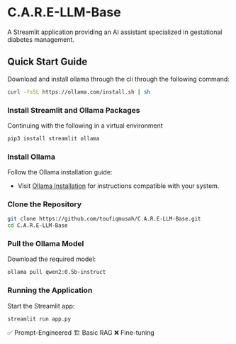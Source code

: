 
# C.A.R.E-LLM-Base

A Streamlit application providing an AI assistant specialized in gestational diabetes management.

## Quick Start Guide

Download and install ollama through the cli through the following command:
```bash
curl -fsSL https://ollama.com/install.sh | sh
```

### Install Streamlit and Ollama Packages

Continuing with the following in a virtual environment
```bash
pip3 install streamlit ollama
```

### Install Ollama

Follow the Ollama installation guide:

- Visit [Ollama Installation](https://ollama.ai/docs/installation) for instructions compatible with your system.

### Clone the Repository
```bash
git clone https://github.com/toufiqmusah/C.A.R.E-LLM-Base.git
cd C.A.R.E-LLM-Base
```

### Pull the Ollama Model

Download the required model:
```bash
ollama pull qwen2:0.5b-instruct
```

### Running the Application

Start the Streamlit app:
```bash
streamlit run app.py
```

✅ Prompt-Engineered
🏗️ Basic RAG
❌ Fine-tuning
